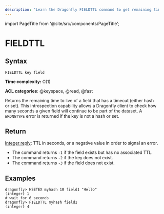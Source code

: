 ```yaml
---
description: "Learn the Dragonfly FIELDTTL command to get remaining time-to-live of a key."
---
```


import PageTitle from '@site/src/components/PageTitle';

# FIELDTTL

<PageTitle title="Redis TTL Command (Documentation) | Dragonfly" />

## Syntax

    FIELDTTL key field

**Time complexity:** O(1)

**ACL categories:** @keyspace, @read, @fast

Returns the remaining time to live of a field that has a timeout (either hash or set).
This introspection capability allows a Dragonfly client to check how many seconds a given field will continue to be part of the dataset.
A ```WRONGTYPE``` error is returned if the key is not a hash or set.

## Return

[Integer reply](https://redis.io/docs/reference/protocol-spec/#integers): TTL in seconds, or a negative value in order to signal an error.

- The command returns `-1` if the field exists but has no associated TTL.
- The command returns `-2` if the key does not exist.
- The command returns `-3` if the field does not exist.

## Examples

```shell
dragonfly> HSETEX myhash 10 field1 "Hello"
(integer) 1
# wait for 6 seconds
dragonfly> FIELDTTL myhash field1
(integer) 4
```
